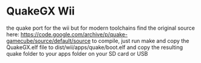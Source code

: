 # QuakeGX Wii

the quake port for the wii but for modern toolchains
find the original source here: https://code.google.com/archive/p/quake-gamecube/source/default/source
to compile, just run make and copy the QuakeGX.elf file to dist/wii/apps/quake/boot.elf and copy the resulting quake folder to your apps folder on your SD card or USB
